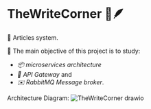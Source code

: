 # TheWriteCorner 📜🪶

📝 Articles system.

📍 The main objective of this project is to study:
- *📦 microservices architecture*
- *🏰 API Gateway* and
- *✉️ RabbitMQ Message broker*.

Architecture Diagram:
![TheWriteCorner drawio](https://github.com/AlexisCesar/TheWriteCorner/assets/42656077/15eadb7c-447e-42e7-8bb1-c2a973e454f1)
